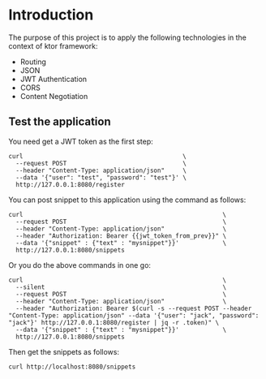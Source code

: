 # Introduction

The purpose of this project is to apply the following technologies in
the context of ktor framework:

- Routing
- JSON
- JWT Authentication
- CORS
- Content Negotiation

## Test the application

You need get a JWT token as the first step:

    curl                                            \
      --request POST                                \
      --header "Content-Type: application/json"     \
      --data '{"user": "test", "password": "test"}' \
      http://127.0.0.1:8080/register

You can post snippet to this application using the command as follows:

    curl                                                       \
      --request POST                                           \
      --header "Content-Type: application/json"                \
      --header "Authorization: Bearer {{jwt_token_from_prev}}" \
      --data '{"snippet" : {"text" : "mysnippet"}}'            \
      http://127.0.0.1:8080/snippets

Or you do the above commands in one go:

    curl                                                       \
      --silent                                                 \
      --request POST                                           \
      --header "Content-Type: application/json"                \
      --header "Authorization: Bearer $(curl -s --request POST --header "Content-Type: application/json" --data '{"user": "jack", "password": "jack"}' http://127.0.0.1:8080/register | jq -r .token)" \
      --data '{"snippet" : {"text" : "mysnippet"}}'            \
      http://127.0.0.1:8080/snippets


Then get the snippets as follows:

    curl http://localhost:8080/snippets
